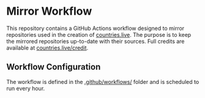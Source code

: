 # Mirror Workflow

This repository contains a GitHub Actions workflow designed to mirror repositories used in the creation of [countries.live](https://countries.live/). The purpose is to keep the mirrored repositories up-to-date with their sources. Full credits are available at [countries.live/credit](https://countries.live/credit).

## Workflow Configuration

The workflow is defined in the [.github/workflows/](https://github.com/countrieslive/mirror-workflow/blob/main/.github/workflows/) folder and is scheduled to run every hour.
